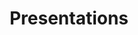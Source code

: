 ---
    layout: html.default.categories
    title: Presentations
    description: All my presentations...
    categories: [presentations]
    permalink: /
---